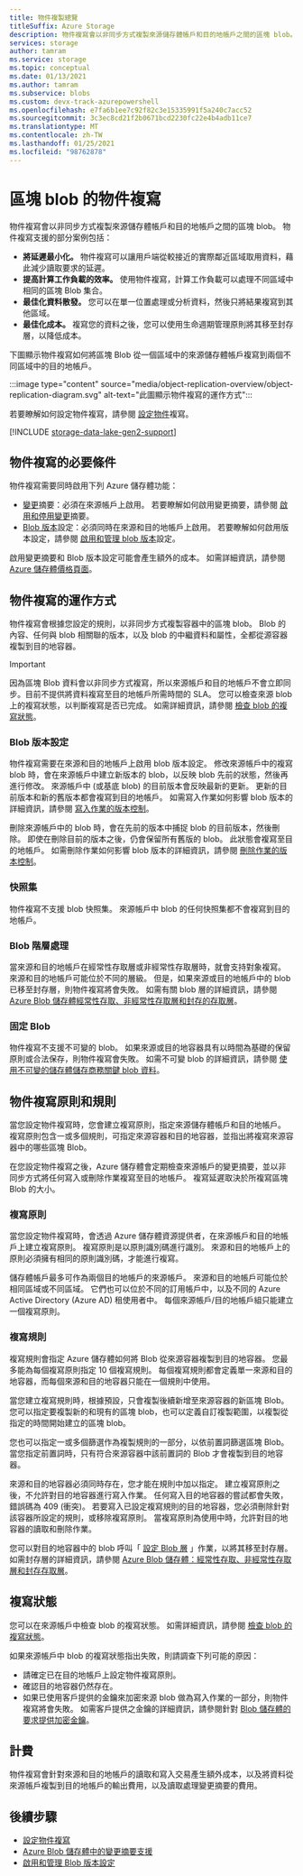 ```yaml
---
title: 物件複製總覽
titleSuffix: Azure Storage
description: 物件複寫會以非同步方式複製來源儲存體帳戶和目的地帳戶之間的區塊 blob。 使用物件複寫可將讀取要求的延遲降到最低，以提高計算工作負載的效率、最佳化資料散發，並將成本降至最低。
services: storage
author: tamram
ms.service: storage
ms.topic: conceptual
ms.date: 01/13/2021
ms.author: tamram
ms.subservice: blobs
ms.custom: devx-track-azurepowershell
ms.openlocfilehash: e7fa6b1ee7c92f82c3e15335991f5a240c7acc52
ms.sourcegitcommit: 3c3ec8cd21f2b0671bcd2230fc22e4b4adb11ce7
ms.translationtype: MT
ms.contentlocale: zh-TW
ms.lasthandoff: 01/25/2021
ms.locfileid: "98762878"
---
```

# <a name="object-replication-for-block-blobs"></a>區塊 blob 的物件複寫

物件複寫會以非同步方式複製來源儲存體帳戶和目的地帳戶之間的區塊 blob。 物件複寫支援的部分案例包括：

- **將延遲最小化。** 物件複寫可以讓用戶端從較接近的實際鄰近區域取用資料，藉此減少讀取要求的延遲。
- **提高計算工作負載的效率。** 使用物件複寫，計算工作負載可以處理不同區域中相同的區塊 Blob 集合。
- **最佳化資料散發。** 您可以在單一位置處理或分析資料，然後只將結果複寫到其他區域。
- **最佳化成本。** 複寫您的資料之後，您可以使用生命週期管理原則將其移至封存層，以降低成本。

下圖顯示物件複寫如何將區塊 Blob 從一個區域中的來源儲存體帳戶複寫到兩個不同區域中的目的地帳戶。

:::image type="content" source="media/object-replication-overview/object-replication-diagram.svg" alt-text="此圖顯示物件複寫的運作方式":::

若要瞭解如何設定物件複寫，請參閱 [設定物件](object-replication-configure.md)複寫。

[!INCLUDE [storage-data-lake-gen2-support](../../../includes/storage-data-lake-gen2-support.md)]

## <a name="prerequisites-for-object-replication"></a>物件複寫的必要條件

物件複寫需要同時啟用下列 Azure 儲存體功能：

- [變更](storage-blob-change-feed.md)摘要：必須在來源帳戶上啟用。 若要瞭解如何啟用變更摘要，請參閱 [啟用和停用變更](storage-blob-change-feed.md#enable-and-disable-the-change-feed)摘要。
- [Blob 版本](versioning-overview.md)設定：必須同時在來源和目的地帳戶上啟用。 若要瞭解如何啟用版本設定，請參閱 [啟用和管理 blob 版本](versioning-enable.md)設定。

啟用變更摘要和 Blob 版本設定可能會產生額外的成本。 如需詳細資訊，請參閱 [Azure 儲存體價格頁面](https://azure.microsoft.com/pricing/details/storage/)。

## <a name="how-object-replication-works"></a>物件複寫的運作方式

物件複寫會根據您設定的規則，以非同步方式複製容器中的區塊 blob。 Blob 的內容、任何與 blob 相關聯的版本，以及 blob 的中繼資料和屬性，全都從源容器複製到目的地容器。

> [!IMPORTANT]
> 因為區塊 Blob 資料會以非同步方式複寫，所以來源帳戶和目的地帳戶不會立即同步。目前不提供將資料複寫至目的地帳戶所需時間的 SLA。 您可以檢查來源 blob 上的複寫狀態，以判斷複寫是否已完成。 如需詳細資訊，請參閱 [檢查 blob 的複寫狀態](object-replication-configure.md#check-the-replication-status-of-a-blob)。

### <a name="blob-versioning"></a>Blob 版本設定

物件複寫需要在來源和目的地帳戶上啟用 blob 版本設定。 修改來源帳戶中的複寫 blob 時，會在來源帳戶中建立新版本的 blob，以反映 blob 先前的狀態，然後再進行修改。 來源帳戶中 (或基底 blob) 的目前版本會反映最新的更新。 更新的目前版本和新的舊版本都會複寫到目的地帳戶。 如需寫入作業如何影響 blob 版本的詳細資訊，請參閱 [寫入作業的版本控制](versioning-overview.md#versioning-on-write-operations)。

刪除來源帳戶中的 blob 時，會在先前的版本中捕捉 blob 的目前版本，然後刪除。 即使在刪除目前的版本之後，仍會保留所有舊版的 blob。 此狀態會複寫至目的地帳戶。 如需刪除作業如何影響 blob 版本的詳細資訊，請參閱 [刪除作業的版本控制](versioning-overview.md#versioning-on-delete-operations)。

### <a name="snapshots"></a>快照集

物件複寫不支援 blob 快照集。 來源帳戶中 blob 的任何快照集都不會複寫到目的地帳戶。

### <a name="blob-tiering"></a>Blob 階層處理

當來源和目的地帳戶在經常性存取層或非經常性存取層時，就會支持對象複寫。 來源和目的地帳戶可能位於不同的層級。 但是，如果來源或目的地帳戶中的 blob 已移至封存層，則物件複寫將會失敗。 如需有關 blob 層的詳細資訊，請參閱 [Azure Blob 儲存體經常性存取、非經常性存取層和封存的存取層](storage-blob-storage-tiers.md)。

### <a name="immutable-blobs"></a>固定 Blob

物件複寫不支援不可變的 blob。 如果來源或目的地容器具有以時間為基礎的保留原則或合法保存，則物件複寫會失敗。 如需不可變 blob 的詳細資訊，請參閱 [使用不可變的儲存體儲存商務關鍵 blob 資料](storage-blob-immutable-storage.md)。

## <a name="object-replication-policies-and-rules"></a>物件複寫原則和規則

當您設定物件複寫時，您會建立複寫原則，指定來源儲存體帳戶和目的地帳戶。 複寫原則包含一或多個規則，可指定來源容器和目的地容器，並指出將複寫來源容器中的哪些區塊 Blob。

在您設定物件複寫之後，Azure 儲存體會定期檢查來源帳戶的變更摘要，並以非同步方式將任何寫入或刪除作業複寫至目的地帳戶。 複寫延遲取決於所複寫區塊 Blob 的大小。

### <a name="replication-policies"></a>複寫原則

當您設定物件複寫時，會透過 Azure 儲存體資源提供者，在來源帳戶和目的地帳戶上建立複寫原則。 複寫原則是以原則識別碼進行識別。 來源和目的地帳戶上的原則必須擁有相同的原則識別碼，才能進行複寫。

儲存體帳戶最多可作為兩個目的地帳戶的來源帳戶。 來源和目的地帳戶可能位於相同區域或不同區域。 它們也可以位於不同的訂用帳戶中，以及不同的 Azure Active Directory (Azure AD) 租使用者中。 每個來源帳戶/目的地帳戶組只能建立一個複寫原則。

### <a name="replication-rules"></a>複寫規則

複寫規則會指定 Azure 儲存體如何將 Blob 從來源容器複製到目的地容器。 您最多能為每個複寫原則指定 10 個複寫規則。 每個複寫規則都會定義單一來源和目的地容器，而每個來源和目的地容器只能在一個規則中使用。

當您建立複寫規則時，根據預設，只會複製後續新增至來源容器的新區塊 Blob。 您可以指定要複製新的和現有的區塊 blob，也可以定義自訂複製範圍，以複製從指定的時間開始建立的區塊 blob。

您也可以指定一或多個篩選作為複製規則的一部分，以依前置詞篩選區塊 Blob。 當您指定前置詞時，只有符合來源容器中該前置詞的 Blob 才會複製到目的地容器。

來源和目的地容器必須同時存在，您才能在規則中加以指定。 建立複寫原則之後，不允許對目的地容器進行寫入作業。 任何寫入目的地容器的嘗試都會失敗，錯誤碼為 409 (衝突)。 若要寫入已設定複寫規則的目的地容器，您必須刪除針對該容器所設定的規則，或移除複寫原則。 當複寫原則為使用中時，允許對目的地容器的讀取和刪除作業。

您可以對目的地容器中的 blob 呼叫「 [設定 Blob 層](/rest/api/storageservices/set-blob-tier) 」作業，以將其移至封存層。 如需封存層的詳細資訊，請參閱 [Azure Blob 儲存體：經常性存取、非經常性存取層和封存存取層](storage-blob-storage-tiers.md#archive-access-tier)。

## <a name="replication-status"></a>複寫狀態

您可以在來源帳戶中檢查 blob 的複寫狀態。 如需詳細資訊，請參閱 [檢查 blob 的複寫狀態](object-replication-configure.md#check-the-replication-status-of-a-blob)。

如果來源帳戶中 blob 的複寫狀態指出失敗，則請調查下列可能的原因：

- 請確定已在目的地帳戶上設定物件複寫原則。
- 確認目的地容器仍然存在。
- 如果已使用客戶提供的金鑰來加密來源 blob 做為寫入作業的一部分，則物件複寫將會失敗。 如需客戶提供之金鑰的詳細資訊，請參閱針對 [Blob 儲存體的要求提供加密金鑰](encryption-customer-provided-keys.md)。

## <a name="billing"></a>計費

物件複寫會針對來源和目的地帳戶的讀取和寫入交易產生額外成本，以及將資料從來源帳戶複製到目的地帳戶的輸出費用，以及讀取處理變更摘要的費用。

## <a name="next-steps"></a>後續步驟

- [設定物件複寫](object-replication-configure.md)
- [Azure Blob 儲存體中的變更摘要支援](storage-blob-change-feed.md)
- [啟用和管理 Blob 版本設定](versioning-enable.md)
